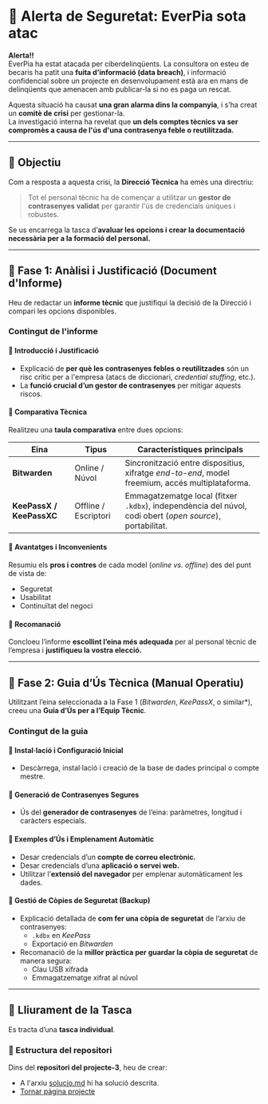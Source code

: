 # 🛑 Alerta de Seguretat: EverPia sota atac

**Alerta!!**  
EverPia ha estat atacada per ciberdelinqüents. La consultora on esteu de becaris ha patit una **fuita d’informació (data breach)**, i informació confidencial sobre un projecte en desenvolupament està ara en mans de delinqüents que amenacen amb publicar-la si no es paga un rescat.

Aquesta situació ha causat **una gran alarma dins la companyia**, i s’ha creat un **comitè de crisi** per gestionar-la.  
La investigació interna ha revelat que **un dels comptes tècnics va ser compromès a causa de l'ús d'una contrasenya feble o reutilitzada.**

---

## 🎯 Objectiu

Com a resposta a aquesta crisi, la **Direcció Tècnica** ha emès una directriu:

> Tot el personal tècnic ha de començar a utilitzar un **gestor de contrasenyes validat** per garantir l'ús de credencials úniques i robustes.

Se us encarrega la tasca d’**avaluar les opcions i crear la documentació necessària per a la formació del personal.**

---

## 🧩 Fase 1: Anàlisi i Justificació (Document d'Informe)

Heu de redactar un **informe tècnic** que justifiqui la decisió de la Direcció i compari les opcions disponibles.

### Contingut de l'informe

#### 🔹 Introducció i Justificació
- Explicació de **per què les contrasenyes febles o reutilitzades** són un risc crític per a l'empresa (atacs de diccionari, *credential stuffing*, etc.).  
- La **funció crucial d’un gestor de contrasenyes** per mitigar aquests riscos.

#### 🔹 Comparativa Tècnica
Realitzeu una **taula comparativa** entre dues opcions:

| Eina | Tipus | Característiques principals |
|------|--------|-----------------------------|
| **Bitwarden** | Online / Núvol | Sincronització entre dispositius, xifratge *end-to-end*, model freemium, accés multiplataforma. |
| **KeePassX / KeePassXC** | Offline / Escriptori | Emmagatzematge local (fitxer `.kdbx`), independència del núvol, codi obert (*open source*), portabilitat. |

#### 🔹 Avantatges i Inconvenients
Resumiu els **pros i contres** de cada model (*online vs. offline*) des del punt de vista de:
- Seguretat  
- Usabilitat  
- Continuïtat del negoci  

#### 🔹 Recomanació
Concloeu l’informe **escollint l’eina més adequada** per al personal tècnic de l’empresa i **justifiqueu la vostra elecció.**

---

## 🧠 Fase 2: Guia d’Ús Tècnica (Manual Operatiu)

Utilitzant l’eina seleccionada a la Fase 1 (*Bitwarden*, *KeePassX*, o similar*), creeu una **Guia d’Ús per a l’Equip Tècnic**.

### Contingut de la guia

#### 🔹 Instal·lació i Configuració Inicial
- Descàrrega, instal·lació i creació de la base de dades principal o compte mestre.

#### 🔹 Generació de Contrasenyes Segures
- Ús del **generador de contrasenyes** de l’eina: paràmetres, longitud i caràcters especials.

#### 🔹 Exemples d’Ús i Emplenament Automàtic
- Desar credencials d’un **compte de correu electrònic.**  
- Desar credencials d’una **aplicació o servei web.**  
- Utilitzar l’**extensió del navegador** per emplenar automàticament les dades.

#### 🔹 Gestió de Còpies de Seguretat (Backup)
- Explicació detallada de **com fer una còpia de seguretat** de l’arxiu de contrasenyes:
  - `.kdbx` en *KeePass*  
  - Exportació en *Bitwarden*  
- Recomanació de la **millor pràctica per guardar la còpia de seguretat** de manera segura:
  - Clau USB xifrada  
  - Emmagatzematge xifrat al núvol  

---

## 📂 Lliurament de la Tasca

Es tracta d’una **tasca individual**.  

### 📁 Estructura del repositori

Dins del **repositori del projecte-3**, heu de crear:

- A l'arxiu [solucio.md](SOLUCIO.md) hi ha solució descrita.
- [Tornar pàgina projecte](../README.md)


